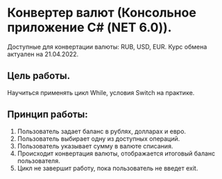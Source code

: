 # Конвертер валют (Консольное приложение С# (NET 6.0)).
Доступные для конвертации валюты: RUB, USD, EUR. Курс обмена актуален на 21.04.2022.
## Цель работы.
Научиться применять цикл While, условия Switch на практике.
## Принцип работы: 
1. Пользователь задает баланс в рублях, долларах и евро.
2. Пользователь выбирает одну из доступных операций.
3. Пользователь указывает сумму в валюте списания.
4. Происходит конвертация валюты, отображается итоговый баланс пользователя.
5. Цикл не завершит работу, пока пользователь не введет exit.
